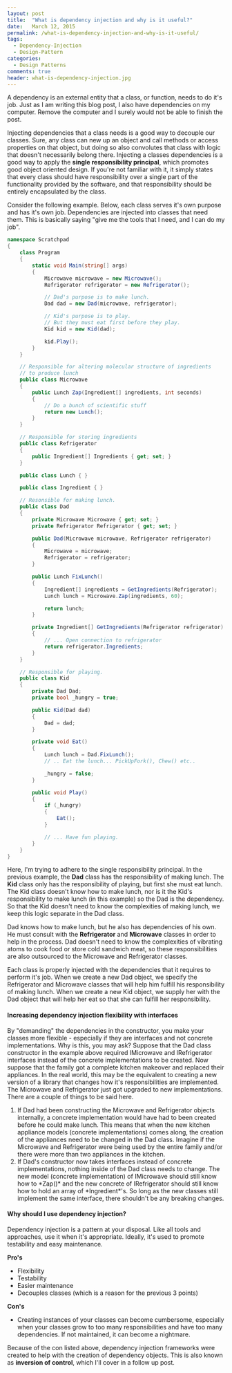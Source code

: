 ```yaml
---
layout: post
title:  "What is dependency injection and why is it useful?"
date:   March 12, 2015
permalink: /what-is-dependency-injection-and-why-is-it-useful/
tags:
  - Dependency-Injection
  - Design-Pattern
categories:
  - Design Patterns
comments: true
header: what-is-dependency-injection.jpg
---
```


A dependency is an external entity that a class, or function, needs to do it's job. Just as I am writing this blog post, I also have dependencies on my computer. Remove the computer and I surely would not be able to finish the post.

Injecting dependencies that a class needs is a good way to decouple our classes. Sure, any class can new up an object and call methods or access properties on that object, but doing so also convolutes that class with logic that doesn't necessarily belong there. Injecting a classes dependencies is a good way to apply the **single responsibility principal**, which promotes good object oriented design. If you're not familiar with it, it simply states that every class should have responsibility over a single part of the functionality provided by the software, and that responsibility should be entirely encapsulated by the class.

Consider the following example. Below, each class serves it's own purpose and has it's own job. Dependencies are injected into classes that need them. This is basically saying "give me the tools that I need, and I can do my job".

```csharp
namespace Scratchpad
{
    class Program
    {
        static void Main(string[] args)
        {
            Microwave microwave = new Microwave();
            Refrigerator refrigerator = new Refrigerator();

            // Dad's purpose is to make lunch.
            Dad dad = new Dad(microwave, refrigerator);

            // Kid's purpose is to play.
            // But they must eat first before they play.
            Kid kid = new Kid(dad);

            kid.Play();
        }
    }

    // Responsible for altering molecular structure of ingredients
    // to produce lunch
    public class Microwave
    {
        public Lunch Zap(Ingredient[] ingredients, int seconds)
        {
            // Do a bunch of scientific stuff
            return new Lunch();
        }
    }

    // Responsible for storing ingredients
    public class Refrigerator
    {
        public Ingredient[] Ingredients { get; set; }
    }

    public class Lunch { }

    public class Ingredient { }

    // Resonsible for making lunch.
    public class Dad
    {
        private Microwave Microwave { get; set; }
        private Refrigerator Refrigerator { get; set; }

        public Dad(Microwave microwave, Refrigerator refrigerator)
        {
            Microwave = microwave;
            Refrigerator = refrigerator;
        }

        public Lunch FixLunch()
        {
            Ingredient[] ingredients = GetIngredients(Refrigerator);
            Lunch lunch = Microwave.Zap(ingredients, 60);

            return lunch;
        }

        private Ingredient[] GetIngredients(Refrigerator refrigerator)
        {
            // ... Open connection to refrigerator
            return refrigerator.Ingredients;
        }
    }

    // Responsible for playing.
    public class Kid
    {
        private Dad Dad;
        private bool _hungry = true;

        public Kid(Dad dad)
        {
            Dad = dad;
        }

        private void Eat()
        {
            Lunch lunch = Dad.FixLunch();
            // .. Eat the lunch... PickUpFork(), Chew() etc..

            _hungry = false;
        }

        public void Play()
        {
            if (_hungry)
            {
                Eat();
            }

            // ... Have fun playing.
        }
    }
}
```

Here, I'm trying to adhere to the single responsibility principal. In the previous example, the **Dad** class has the responsibility of making lunch. The **Kid** class only has the responsibility of playing, but first she must eat lunch. The Kid class doesn't know how to make lunch, nor is it the Kid's responsibility to make lunch (in this example) so the Dad is the dependency. So that the Kid doesn't need to know the complexities of making lunch, we keep this logic separate in the Dad class.

Dad knows how to make lunch, but he also has dependencies of his own. He must consult with the **Refrigerator** and **Microwave** classes in order to help in the process. Dad doesn't need to know the complexities of vibrating atoms to cook food or store cold sandwich meat, so these responsibilities are also outsourced to the Microwave and Refrigerator classes.

Each class is properly injected with the dependencies that it requires to perform it's job. When we create a new Dad object, we specify the Refrigerator and Microwave classes that will help him fulfill his responsibility of making lunch. When we create a new Kid object, we supply her with the Dad object that will help her eat so that she can fulfill her responsibility.

#### Increasing dependency injection flexibility with interfaces

By "demanding" the dependencies in the constructor, you make your classes more flexible - especially if they are interfaces and not concrete implementations. Why is this, you may ask? Suppose that the Dad class constructor in the example above required IMicrowave and IRefrigerator interfaces instead of the concrete implementations to be created. Now suppose that the family got a complete kitchen makeover and replaced their appliances. In the real world, this may be the equivalent to creating a new version of a library that changes how it's responsibilities are implemented. The Microwave and Refrigerator just got upgraded to new implementations. There are a couple of things to be said here.

<ol>
<li>If Dad had been constructing the Microwave and Refrigerator objects internally, a concrete implementation would have had to been created before he could make lunch. This means that when the new kitchen appliance models (concrete implementations) comes along, the creation of the appliances need to be changed in the Dad class. Imagine if the Microwave and Refrigerator were being used by the entire family and/or there were more than two appliances in the kitchen.</li>
<li>If Dad's constructor now takes interfaces instead of concrete implementations, nothing inside of the Dad class needs to change. The new model (concrete implementation) of IMicrowave should still know how to *Zap()* and the new concrete of IRefrigerator should still know how to hold an array of *Ingredient*'s. So long as the new classes still implement the same interface, there shouldn't be any breaking changes.</li>
</ol>


#### Why should I use dependency injection?

Dependency injection is a pattern at your disposal. Like all tools and approaches, use it when it's appropriate. Ideally, it's used to promote testability and easy maintenance.

**Pro's**

- Flexibility
- Testability
- Easier maintenance
- Decouples classes (which is a reason for the previous 3 points)

**Con's**

- Creating instances of your classes can become cumbersome, especially when your classes grow to too many responsibilities and have too many dependencies. If not maintained, it can become a nightmare.


Because of the con listed above, dependency injection frameworks were created to help with the creation of dependency objects. This is also known as **inversion of control**, which I'll cover in a follow up post.

